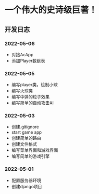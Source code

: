 # 一个伟大的史诗级巨著！

## 开发日志

### 2022-05-06
- 对接AcApp
- 添加Player数组表

### 2022-05-05
- 编写player类，绘制小球
- 编写火球类
- 编写中弹的粒子效果
- 编写简单的自动攻击AI

### 2022-05-03
- 创建.gitignore
- start game app
- 创建简单的路由
- 创建文件格式
- 编写菜单界面和游戏界面
- 编写简单的游戏引擎

### 2022-05-01
- 配置服务器环境
- 创建django项目
